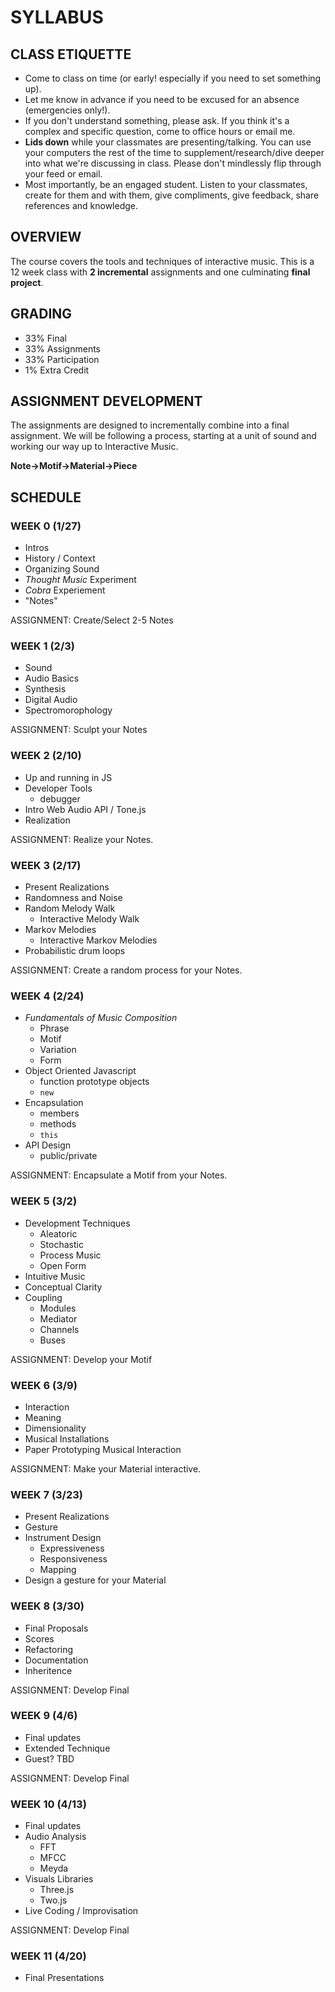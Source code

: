 # SYLLABUS

## CLASS ETIQUETTE

* Come to class on time (or early! especially if you need to set something up).
* Let me know in advance if you need to be excused for an absence (emergencies only!).
* If you don't understand something, please ask. If you think it's a complex and specific question, come to office hours or email me.
* **Lids down** while your classmates are presenting/talking. You can use your computers the rest of the time to supplement/research/dive deeper into what we're discussing in class. Please don't mindlessly flip through your feed or email. 
* Most importantly, be an engaged student. Listen to your classmates, create for them and with them, give compliments, give feedback, share references and knowledge.

## OVERVIEW

The course covers the tools and techniques of interactive music. This is a 12 week class with **2 incremental** assignments and one culminating **final project**.

## GRADING

* 33% Final
* 33% Assignments 
* 33% Participation
* 1% Extra Credit

## ASSIGNMENT DEVELOPMENT

The assignments are designed to incrementally combine into a final assignment. We will be following a process, starting at a unit of sound and working our way up to Interactive Music. 

**Note->Motif->Material->Piece** 


## SCHEDULE

### WEEK 0 (1/27)

* Intros
* History / Context
* Organizing Sound
* _Thought Music_ Experiment
* _Cobra_ Experiement
* "Notes"

ASSIGNMENT: Create/Select 2-5 Notes

### WEEK 1 (2/3)

* Sound
* Audio Basics
* Synthesis
* Digital Audio
* Spectromorophology

ASSIGNMENT: Sculpt your Notes


### WEEK 2 (2/10)

* Up and running in JS
* Developer Tools
	* debugger
* Intro Web Audio API / Tone.js
* Realization

ASSIGNMENT: Realize your Notes.


### WEEK 3 (2/17)

* Present Realizations
* Randomness and Noise
* Random Melody Walk
	* Interactive Melody Walk
* Markov Melodies
	* Interactive Markov Melodies
* Probabilistic drum loops

ASSIGNMENT: Create a random process for your Notes.


### WEEK 4 (2/24)

* _Fundamentals of Music Composition_
	* Phrase
	* Motif
	* Variation
	* Form
* Object Oriented Javascript
	* function prototype objects
	* `new`
* Encapsulation
	* members
	* methods
	* `this`
* API Design
	* public/private

ASSIGNMENT: Encapsulate a Motif from your Notes.

### WEEK 5 (3/2)

* Development Techniques
	* Aleatoric
	* Stochastic
	* Process Music
	* Open Form
* Intuitive Music
* Conceptual Clarity
* Coupling
	* Modules
	* Mediator
	* Channels
	* Buses

ASSIGNMENT: Develop your Motif

### WEEK 6 (3/9)

* Interaction
* Meaning
* Dimensionality
* Musical Installations
* Paper Prototyping Musical Interaction

ASSIGNMENT: Make your Material interactive.

### WEEK 7 (3/23)

* Present Realizations
* Gesture
* Instrument Design
	* Expressiveness
	* Responsiveness
	* Mapping
* Design a gesture for your Material

### WEEK 8 (3/30)

* Final Proposals
* Scores
* Refactoring
* Documentation
* Inheritence

ASSIGNMENT: Develop Final

### WEEK 9 (4/6)

* Final updates
* Extended Technique
* Guest? TBD

ASSIGNMENT: Develop Final

### WEEK 10 (4/13)

* Final updates
* Audio Analysis
	* FFT
	* MFCC
	* Meyda
* Visuals Libraries
	* Three.js
	* Two.js
* Live Coding / Improvisation

ASSIGNMENT: Develop Final

### WEEK 11 (4/20)

* Final Presentations
